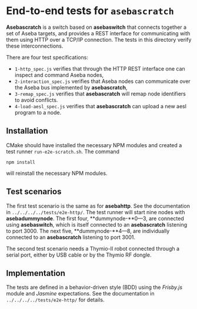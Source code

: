 # End-to-end tests for `asebascratch`

**Asebascratch** is a switch based on **asebaswitch** that connects
together a set of Aseba targets, and provides a REST interface for
communicating with them using HTTP over a TCP/IP connection. The tests
in this directory verify these interconnections.

There are four test specifications:
* `1-http_spec.js` verifies that through the HTTP REST interface one
can inspect and command Aseba nodes,
* `2-interaction_spec.js` verifies that Aseba nodes can communicate
over the Aseba bus implemented by **asebascratch**, 
* `3-remap_spec.js` verifies that **asebascratch** will remap node
identifiers to avoid conflicts. 
* `4-load-aesl_spec.js` verifies that **asebascratch** can upload a
new aesl program to a node.

## Installation

CMake should have installed the necessary NPM modules and created a
test runner `run-e2e-scratch.sh`. The command

`npm install`

will reinstall the necessary NPM modules.

## Test scenarios

The first test scenario is the same as for **asebahttp**. See the
documentation in `../../../../tests/e2e-http/`.  The test runner will
start nine nodes with **asebadummynode**. The first four,
**dummynode-**0—3, are connected using **asebaswitch**, which is
itself connected to an **asebascratch** listening to port 3000.  The next
five, **dummynode-**4—8, are individually connected to an
**asebascratch** listening to port 3001.

The second test scenario needs a Thymio-II robot connected through a
serial port, either by USB cable or by the Thymio RF dongle.

## Implementation

The tests are defined in a behavior-driven style (BDD) using
the *Frisby.js* module and *Jasmine* expectations. See the
documentation in `../../../../tests/e2e-http/` for details.
